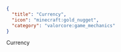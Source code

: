 ```json
{
  "title": "Currency",
  "icon": "minecraft:gold_nugget", 
  "category": "valorcore:game_mechanics"
}
```

Currency